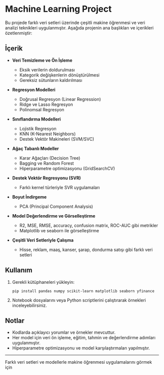 # Machine Learning Project

Bu projede farklı veri setleri üzerinde çeşitli makine öğrenmesi ve veri analizi teknikleri uygulanmıştır. Aşağıda projenin ana başlıkları ve içerikleri özetlenmiştir:

## İçerik

- **Veri Temizleme ve Ön İşleme**
  - Eksik verilerin doldurulması
  - Kategorik değişkenlerin dönüştürülmesi
  - Gereksiz sütunların kaldırılması

- **Regresyon Modelleri**
  - Doğrusal Regresyon (Linear Regression)
  - Ridge ve Lasso Regresyon
  - Polinomsal Regresyon

- **Sınıflandırma Modelleri**
  - Lojistik Regresyon
  - KNN (K-Nearest Neighbors)
  - Destek Vektör Makineleri (SVM/SVC)

- **Ağaç Tabanlı Modeller**
  - Karar Ağaçları (Decision Tree)
  - Bagging ve Random Forest
  - Hiperparametre optimizasyonu (GridSearchCV)

- **Destek Vektör Regresyonu (SVR)**
  - Farklı kernel türleriyle SVR uygulamaları

- **Boyut İndirgeme**
  - PCA (Principal Component Analysis)

- **Model Değerlendirme ve Görselleştirme**
  - R2, MSE, RMSE, accuracy, confusion matrix, ROC-AUC gibi metrikler
  - Matplotlib ve seaborn ile görselleştirme

- **Çeşitli Veri Setleriyle Çalışma**
  - Hisse, reklam, maaş, kanser, şarap, dondurma satışı gibi farklı veri setleri

## Kullanım

1. Gerekli kütüphaneleri yükleyin:
   ```
   pip install pandas numpy scikit-learn matplotlib seaborn yfinance
   ```
2. Notebook dosyalarını veya Python scriptlerini çalıştırarak örnekleri inceleyebilirsiniz.

## Notlar

- Kodlarda açıklayıcı yorumlar ve örnekler mevcuttur.
- Her model için veri ön işleme, eğitim, tahmin ve değerlendirme adımları uygulanmıştır.
- Hiperparametre optimizasyonu ve model karşılaştırmaları yapılmıştır.

---

Farklı veri setleri ve modellerle makine öğrenmesi uygulamalarını görmek için